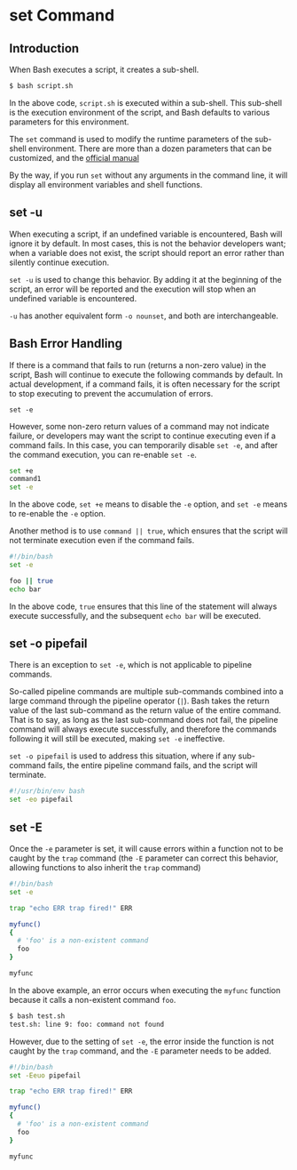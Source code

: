 # set Command

## Introduction

When Bash executes a script, it creates a sub-shell.

```bash
$ bash script.sh
```

In the above code, `script.sh` is executed within a sub-shell. This sub-shell is the execution environment of the script, and Bash defaults to various parameters for this environment.

The `set` command is used to modify the runtime parameters of the sub-shell environment. There are more than a dozen parameters that can be customized, and the [official manual](https://www.gnu.org/software/bash/manual/html_node/The-Set-Builtin.html)

By the way, if you run `set` without any arguments in the command line, it will display all environment variables and shell functions.

## set -u

When executing a script, if an undefined variable is encountered, Bash will ignore it by default. In most cases, this is not the behavior developers want; when a variable does not exist, the script should report an error rather than silently continue execution.

`set -u` is used to change this behavior. By adding it at the beginning of the script, an error will be reported and the execution will stop when an undefined variable is encountered.

`-u` has another equivalent form `-o nounset`, and both are interchangeable.

## Bash Error Handling

If there is a command that fails to run (returns a non-zero value) in the script, Bash will continue to execute the following commands by default. In actual development, if a command fails, it is often necessary for the script to stop executing to prevent the accumulation of errors.

`set -e`

However, some non-zero return values of a command may not indicate failure, or developers may want the script to continue executing even if a command fails. In this case, you can temporarily disable `set -e`, and after the command execution, you can re-enable `set -e`.

```bash
set +e
command1
set -e
```

In the above code, `set +e` means to disable the `-e` option, and `set -e` means to re-enable the `-e` option.

Another method is to use `command || true`, which ensures that the script will not terminate execution even if the command fails.

```bash
#!/bin/bash
set -e

foo || true
echo bar
```

In the above code, `true` ensures that this line of the statement will always execute successfully, and the subsequent `echo bar` will be executed.

## set -o pipefail

There is an exception to `set -e`, which is not applicable to pipeline commands.

So-called pipeline commands are multiple sub-commands combined into a large command through the pipeline operator (`|`). Bash takes the return value of the last sub-command as the return value of the entire command. That is to say, as long as the last sub-command does not fail, the pipeline command will always execute successfully, and therefore the commands following it will still be executed, making `set -e` ineffective.

`set -o pipefail` is used to address this situation, where if any sub-command fails, the entire pipeline command fails, and the script will terminate.

```bash
#!/usr/bin/env bash
set -eo pipefail
```

## set -E

Once the `-e` parameter is set, it will cause errors within a function not to be caught by the `trap` command (the `-E` parameter can correct this behavior, allowing functions to also inherit the `trap` command)

```bash
#!/bin/bash
set -e

trap "echo ERR trap fired!" ERR

myfunc()
{
  # 'foo' is a non-existent command
  foo
}

myfunc
```

In the above example, an error occurs when executing the `myfunc` function because it calls a non-existent command `foo`.

```bash
$ bash test.sh
test.sh: line 9: foo: command not found
```

However, due to the setting of `set -e`, the error inside the function is not caught by the `trap` command, and the `-E` parameter needs to be added.

```bash
#!/bin/bash
set -Eeuo pipefail

trap "echo ERR trap fired!" ERR

myfunc()
{
  # 'foo' is a non-existent command
  foo
}

myfunc
```